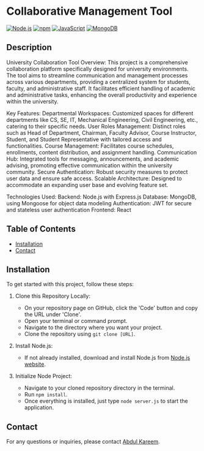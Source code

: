 # Collaborative Management Tool

[![Node.js](https://img.shields.io/badge/node-%3E%3D%2012.0.0-brightgreen.svg)](https://nodejs.org/)
[![npm](https://img.shields.io/badge/npm-%3E%3D%206.0.0-brightgreen.svg)](https://www.npmjs.com/)
[![JavaScript](https://img.shields.io/badge/language-JavaScript-yellow.svg)](https://www.javascript.com/)
[![MongoDB](https://img.shields.io/badge/database-MongoDB-brightgreen.svg)](https://www.mongodb.com/)

## Description

University Collaboration Tool
Overview:
This project is a comprehensive collaboration platform specifically designed for university environments. The tool aims to streamline communication and management processes across various departments, providing a centralized system for students, faculty, and administrative staff. It facilitates efficient handling of academic and administrative tasks, enhancing the overall productivity and experience within the university.

Key Features:
Departmental Workspaces: Customized spaces for different departments like CS, SE, IT, Mechanical Engineering, Civil Engineering, etc., catering to their specific needs.
User Roles Management: Distinct roles such as Head of Department, Chairman, Faculty Advisor, Course Instructor, Student, and Student Representative with tailored access and functionalities.
Course Management: Facilitates course schedules, enrollments, content distribution, and assignment handling.
Communication Hub: Integrated tools for messaging, announcements, and academic advising, promoting effective communication within the university community.
Secure Authentication: Robust security measures to protect user data and ensure safe access.
Scalable Architecture: Designed to accommodate an expanding user base and evolving feature set.

Technologies Used:
Backend: Node.js with Express.js
Database: MongoDB, using Mongoose for object data modeling
Authentication: JWT for secure and stateless user authentication
Frontend: React

## Table of Contents

- [Installation](#installation)
- [Contact](#contact)

## Installation

To get started with this project, follow these steps:

1. Clone this Repository Locally:

   - On your repository page on GitHub, click the 'Code' button and copy the URL under 'Clone'.
   - Open your terminal or command prompt.
   - Navigate to the directory where you want your project.
   - Clone the repository using `git clone [URL]`.

2. Install Node.js:

   - If not already installed, download and install Node.js from [Node.js website](https://nodejs.org/).

3. Initialize Node Project:
   - Navigate to your cloned repository directory in the terminal.
   - Run `npm install`.
   - Once everything is installed, just type `node server.js` to start the application.

## Contact

For any questions or inquiries, please contact [Abdul Kareem](mailto:abdulkareemstudy@gmail.com).
